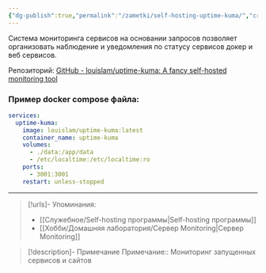 ```yaml
---
{"dg-publish":true,"permalink":"/zametki/self-hosting-uptime-kuma/","created":"2024-09-08 02:40","updated":"2024-10-09T19:53:11+03:00"}
---
```


Система мониторинга сервисов на основании запросов позволяет организовать наблюдение и уведомления по статусу сервисов докер и веб сервисов.

Репозиторий: [GitHub - louislam/uptime-kuma: A fancy self-hosted monitoring tool](https://github.com/louislam/uptime-kuma)
### Пример docker compose файла:

<div class="transclusion internal-embed is-loaded"><div class="markdown-embed">





```yaml
services:
  uptime-kuma:
    image: louislam/uptime-kuma:latest
    container_name: uptime-kuma
    volumes:
      - ./data:/app/data
      - /etc/localtime:/etc/localtime:ro
    ports:
      - 3001:3001
    restart: unless-stopped
```



</div></div>


---
> [!urls]- Упоминания:
> - [[Служебное/Self-hosting программы\|Self-hosting программы]]
> - [[Хобби/Домашняя лаборатория/Сервер Monitoring\|Сервер Monitoring]]

> [!description]- Примечание
> Примечание:: Мониторинг запущенных сервисов и сайтов
